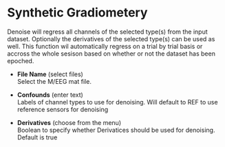 # Synthetic Gradiometery  
Denoise will regress all channels of the selected type(s) from the input dataset. Optionally the derivatives of the selected type(s) can be used as well. This function wil automatically regress on a trial by trial basis or accross the whole sesison based on whether or not the dataset has been epoched.   

* **File Name** (select files)  
Select the M/EEG mat file.   

* **Confounds** (enter text)  
Labels of channel types to use for denoising. Will default to REF to use reference sensors for denoising   

* **Derivatives** (choose from the menu)  
Boolean to specify whether Derivatices should be used for denoising. Default is true   

